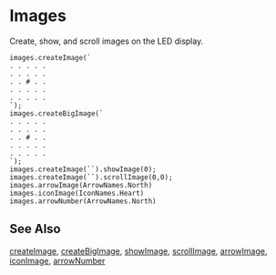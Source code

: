 # Images

Create, show, and scroll images on the LED display.

```cards
images.createImage(`
. . . . .
. . . . .
. . # . .
. . . . .
. . . . .
`);
images.createBigImage(`
. . . . .
. . . . .
. . # . .
. . . . .
. . . . .
`);
images.createImage(``).showImage(0);
images.createImage(``).scrollImage(0,0);
images.arrowImage(ArrowNames.North)
images.iconImage(IconNames.Heart)
images.arrowNumber(ArrowNames.North)
```

## See Also

[createImage](/reference/images/create-image), [createBigImage](/reference/images/create-big-image),
[showImage](/reference/images/show-image), [scrollImage](/reference/images/scroll-image),
[arrowImage](/reference/images/arrow-image), [iconImage](/reference/images/icon-image), [arrowNumber](/reference/images/arrow-number)
